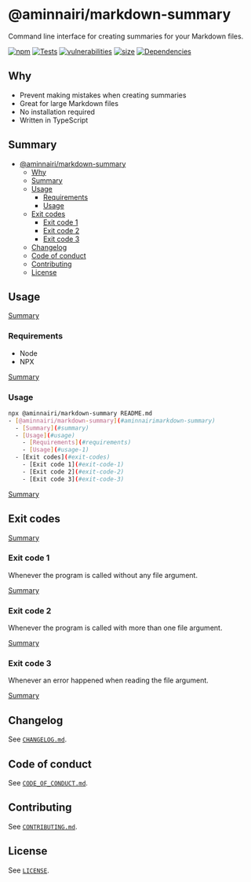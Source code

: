 # @aminnairi/markdown-summary

Command line interface for creating summaries for your Markdown files.

[![npm](https://badgen.net/badge/npm/0.2.0/green)](https://www.npmjs.com/package/@aminnairi/markdown-summary/v/0.2.0) [![Tests](https://github.com/aminnairi/markdown-summary/actions/workflows/tests.yaml/badge.svg)](https://github.com/aminnairi/markdown-summary/actions/workflows/tests.yaml) [![vulnerabilities](https://badgen.net/snyk/aminnairi/markdown-summary@0.2.0)](https://snyk.io/) [![size](https://badgen.net/bundlephobia/minzip/@aminnairi/markdown-summary)](https://badgen.net/bundlephobia/minzip/@aminnairi/markdown-summary@0.2.0) [![Dependencies](https://badgen.net/bundlephobia/dependency-count/@aminnairi/markdown-summary@0.2.0)](https://badgen.net/bundlephobia/minzip/@aminnairi/markdown-summary@0.2.0)

## Why

- Prevent making mistakes when creating summaries
- Great for large Markdown files
- No installation required
- Written in TypeScript

## Summary

- [@aminnairi/markdown-summary](#aminnairimarkdown-summary)
  - [Why](#why)
  - [Summary](#summary)
  - [Usage](#usage)
    - [Requirements](#requirements)
    - [Usage](#usage-1)
  - [Exit codes](#exit-codes)
    - [Exit code 1](#exit-code-1)
    - [Exit code 2](#exit-code-2)
    - [Exit code 3](#exit-code-3)
  - [Changelog](#changelog)
  - [Code of conduct](#code-of-conduct)
  - [Contributing](#contributing)
  - [License](#license)

## Usage

[Summary](#summary)

### Requirements

- Node
- NPX

[Summary](#summary)

### Usage

```bash
npx @aminnairi/markdown-summary README.md
- [@aminnairi/markdown-summary](#aminnairimarkdown-summary)
  - [Summary](#summary)
  - [Usage](#usage)
    - [Requirements](#requirements)
    - [Usage](#usage-1)
  - [Exit codes](#exit-codes)
    - [Exit code 1](#exit-code-1)
    - [Exit code 2](#exit-code-2)
    - [Exit code 3](#exit-code-3)
```

[Summary](#summary)

## Exit codes

[Summary](#summary)

### Exit code 1

Whenever the program is called without any file argument.

[Summary](#summary)

### Exit code 2

Whenever the program is called with more than one file argument.

[Summary](#summary)

### Exit code 3

Whenever an error happened when reading the file argument.

[Summary](#summary)

## Changelog

See [`CHANGELOG.md`](./CHANGELOG.md).

## Code of conduct

See [`CODE_OF_CONDUCT.md`](./CODE_OF_CONDUCT.md).

## Contributing

See [`CONTRIBUTING.md`](./CONTRIBUTING.md).

## License

See [`LICENSE`](./LICENSE).
